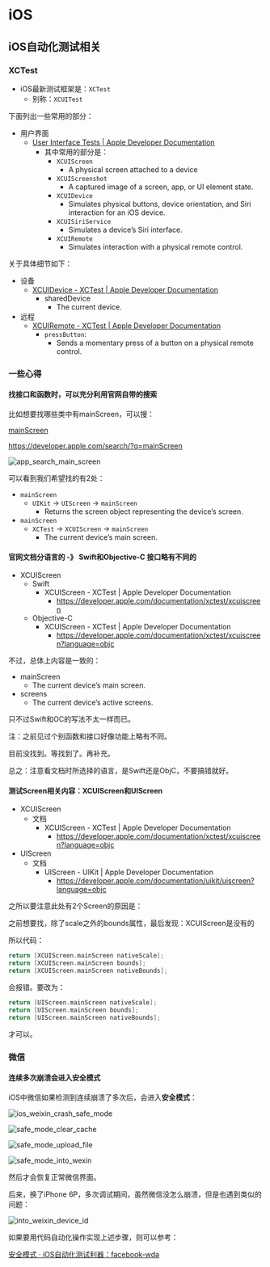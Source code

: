 # iOS

## iOS自动化测试相关

### XCTest

* iOS最新测试框架是：`XCTest`
  * 别称：`XCUITest`

下面列出一些常用的部分：

* 用户界面
    * [User Interface Tests | Apple Developer Documentation](https://developer.apple.com/documentation/xctest/user_interface_tests?language=objc)
        * 其中常用的部分是：
          * `XCUIScreen`
              * A physical screen attached to a device
          * `XCUIScreenshot`
              * A captured image of a screen, app, or UI element state.
          * `XCUIDevice`
              * Simulates physical buttons, device orientation, and Siri interaction for an iOS device.
          * `XCUISiriService`
              * Simulates a device’s Siri interface.
          * `XCUIRemote`
              * Simulates interaction with a physical remote control.

关于具体细节如下：

* 设备
  * [XCUIDevice - XCTest | Apple Developer Documentation](https://developer.apple.com/documentation/xctest/xcuidevice?language=objc)
    * sharedDevice
      * The current device.
* 远程
  * [XCUIRemote - XCTest | Apple Developer Documentation](https://developer.apple.com/documentation/xctest/xcuiremote?language=objc)
    * `pressButton`:
      * Sends a momentary press of a button on a physical remote control.

### 一些心得

#### 找接口和函数时，可以充分利用官网自带的搜索

比如想要找哪些类中有mainScreen，可以搜：

[mainScreen](https://developer.apple.com/search/?q=mainScreen)

https://developer.apple.com/search/?q=mainScreen

![app_search_main_screen](../../assets/img/app_search_main_screen.png)

可以看到我们希望找的有2处：

* `mainScreen`
    * `UIKit` -> `UIScreen` -> `mainScreen`
        * Returns the screen object representing the device’s screen.
* `mainScreen`
    * `XCTest` -> `XCUIScreen` -> `mainScreen`
        * The current device’s main screen.

#### 官网文档分语言的 -》 Swift和Objective-C 接口略有不同的

* XCUIScreen
    * Swift
        * XCUIScreen - XCTest | Apple Developer Documentation
            * https://developer.apple.com/documentation/xctest/xcuiscreen
    * Objective-C
        * XCUIScreen - XCTest | Apple Developer Documentation
            * https://developer.apple.com/documentation/xctest/xcuiscreen?language=objc

不过，总体上内容是一致的：

* mainScreen
    * The current device’s main screen.
* screens
    * The current device’s active screens.

只不过Swift和OC的写法不太一样而已。

注：之前见过个别函数和接口好像功能上略有不同。

目前没找到。等找到了。再补充。

总之：注意看文档时所选择的语言，是Swift还是ObjC，不要搞错就好。

#### 测试Screen相关内容：XCUIScreen和UIScreen

* XCUIScreen
    * 文档
        * XCUIScreen - XCTest | Apple Developer Documentation
            * https://developer.apple.com/documentation/xctest/xcuiscreen?language=objc
* UIScreen
    * 文档
        * UIScreen - UIKit | Apple Developer Documentation
            * https://developer.apple.com/documentation/uikit/uiscreen?language=objc


之所以要注意此处有2个Screen的原因是：

之前想要找，除了scale之外的bounds属性，最后发现：XCUIScreen是没有的

所以代码：

```cpp
return [XCUIScreen.mainScreen nativeScale];
return [XCUIScreen.mainScreen bounds];
return [XCUIScreen.mainScreen nativeBounds];
```

会报错。要改为：

```cpp
return [UIScreen.mainScreen nativeScale];
return [UIScreen.mainScreen bounds];
return [UIScreen.mainScreen nativeBounds];
```

才可以。

### 微信

#### 连续多次崩溃会进入安全模式

iOS中微信如果检测到连续崩溃了多次后，会进入**安全模式**：

![ios_weixin_crash_safe_mode](../../assets/img/ios_weixin_crash_safe_mode.png)

![safe_mode_clear_cache](../../assets/img/safe_mode_clear_cache.png)

![safe_mode_upload_file](../../assets/img/safe_mode_upload_file.png)

![safe_mode_into_wexin](../../assets/img/safe_mode_into_wexin.png)

然后才会恢复正常微信界面。

后来，换了iPhone 6P，多次调试期间，虽然微信没怎么崩溃，但是也遇到类似的问题：

![into_weixin_device_id](../../assets/img/into_weixin_device_id.png)

如果要用代码自动化操作实现上述步骤，则可以参考：

[安全模式 · iOS自动化测试利器：facebook-wda](https://book.crifan.com/books/ios_automation_facebook_wda/website/common_code/app/weixin/safe_mode.html)
